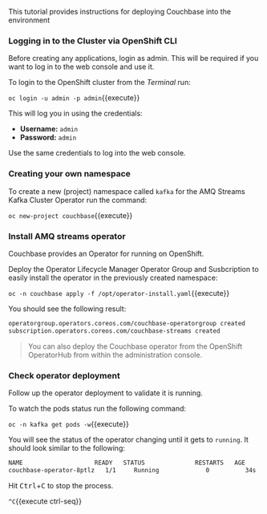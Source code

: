 This tutorial provides instructions for deploying Couchbase into the environment

### Logging in to the Cluster via OpenShift CLI

Before creating any applications, login as admin. This will be required if you want to log in to the web console and use it.

To login to the OpenShift cluster from the _Terminal_ run:

``oc login -u admin -p admin``{{execute}}

This will log you in using the credentials:

* **Username:** ``admin``
* **Password:** ``admin``

Use the same credentials to log into the web console.

### Creating your own namespace

To create a new (project) namespace called ``kafka`` for the AMQ Streams Kafka Cluster Operator run the command:

``oc new-project couchbase``{{execute}}

### Install AMQ streams operator

Couchbase provides an Operator for running on OpenShift.

Deploy the Operator Lifecycle Manager Operator Group and Susbcription to easily install the operator in the previously created namespace:

``oc -n couchbase apply -f /opt/operator-install.yaml``{{execute}}

You should see the following result:

```bash
operatorgroup.operators.coreos.com/couchbase-operatorgroup created
subscription.operators.coreos.com/couchbase-streams created
```

> You can also deploy the Couchbase operator from the OpenShift OperatorHub from within the administration console.

### Check operator deployment

Follow up the operator deployment to validate it is running.

To watch the pods status run the following command:

``oc -n kafka get pods -w``{{execute}}

You will see the status of the operator changing until it gets to `running`. It should look similar to the following:

```bash
NAME                    READY   STATUS              RESTARTS   AGE
couchbase-operator-8ptlz   1/1     Running             0          34s
```

Hit <kbd>Ctrl</kbd>+<kbd>C</kbd> to stop the process.

`^C`{{execute ctrl-seq}}
